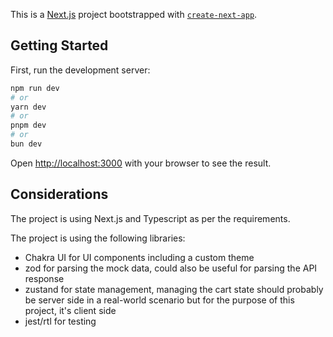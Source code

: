 This is a [Next.js](https://nextjs.org/) project bootstrapped with [`create-next-app`](https://github.com/vercel/next.js/tree/canary/packages/create-next-app).

## Getting Started

First, run the development server:

```bash
npm run dev
# or
yarn dev
# or
pnpm dev
# or
bun dev
```

Open [http://localhost:3000](http://localhost:3000) with your browser to see the result.

## Considerations

The project is using Next.js and Typescript as per the requirements.

The project is using the following libraries:

- Chakra UI for UI components including a custom theme
- zod for parsing the mock data, could also be useful for parsing the API response
- zustand for state management, managing the cart state should probably be server side in a real-world scenario but for the purpose of this project, it's client side
- jest/rtl for testing
